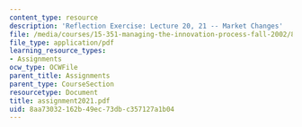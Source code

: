 ```yaml
---
content_type: resource
description: 'Reflection Exercise: Lecture 20, 21 -- Market Changes'
file: /media/courses/15-351-managing-the-innovation-process-fall-2002/8aa73032162b49ec73dbc357127a1b04_assignment2021.pdf
file_type: application/pdf
learning_resource_types:
- Assignments
ocw_type: OCWFile
parent_title: Assignments
parent_type: CourseSection
resourcetype: Document
title: assignment2021.pdf
uid: 8aa73032-162b-49ec-73db-c357127a1b04
---
```

